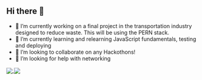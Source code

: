 ## Hi there 👋



- 🔭 I’m currently working on a final project in the transportation industry designed to reduce waste. This will be using the PERN stack. 
- 🌱 I’m currently learning and relearning JavaScript fundamentals, testing and deploying 
- 👯 I’m looking to collaborate on any Hackothons! 
- 🤔 I’m looking for help with networking 


<a href="https://github.com/shaylan7/github-readme-stats">
  <img align="center" src="https://github-readme-stats.vercel.app/api/?username=shaylan7&layout=compact&repo=github-readme-stats" />
</a>
<a href="https://github.com/shaylan7/github-readme-stats">
  <img align="center" src="https://github-readme-stats.vercel.app/api/top-langs/?username=shaylan7&layout=compact" />
</a>
